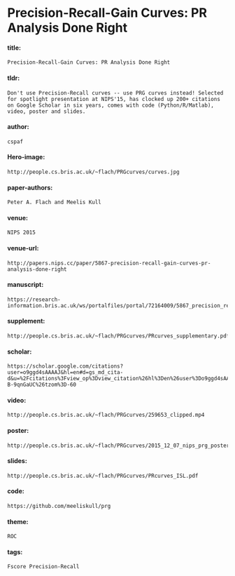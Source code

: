 # Precision-Recall-Gain Curves: PR Analysis Done Right

#### title: 
    Precision-Recall-Gain Curves: PR Analysis Done Right
#### tldr:
    Don't use Precision-Recall curves -- use PRG curves instead! Selected for spotlight presentation at NIPS'15, has clocked up 200+ citations on Google Scholar in six years, comes with code (Python/R/Matlab), video, poster and slides.
#### author:
    cspaf
#### Hero-image:
    http://people.cs.bris.ac.uk/~flach/PRGcurves/curves.jpg

#### paper-authors:
    Peter A. Flach and Meelis Kull

#### venue:
    NIPS 2015
#### venue-url:
    http://papers.nips.cc/paper/5867-precision-recall-gain-curves-pr-analysis-done-right

#### manuscript:
    https://research-information.bris.ac.uk/ws/portalfiles/portal/72164009/5867_precision_recall_gain_curves_pr_analysis_done_right.pdf
#### supplement:
    http://people.cs.bris.ac.uk/~flach/PRGcurves/PRcurves_supplementary.pdf
#### scholar:
    https://scholar.google.com/citations?user=o9ggd4sAAAAJ&hl=en#d=gs_md_cita-d&u=%2Fcitations%3Fview_op%3Dview_citation%26hl%3Den%26user%3Do9ggd4sAAAAJ%26cstart%3D20%26pagesize%3D80%26citation_for_view%3Do9ggd4sAAAAJ%3ARc-B-9qnGaUC%26tzom%3D-60

#### video:
    http://people.cs.bris.ac.uk/~flach/PRGcurves/259653_clipped.mp4
#### poster:
    http://people.cs.bris.ac.uk/~flach/PRGcurves/2015_12_07_nips_prg_poster.pdf
#### slides:
    http://people.cs.bris.ac.uk/~flach/PRGcurves/PRcurves_ISL.pdf

#### code:
    https://github.com/meeliskull/prg

#### theme:
    ROC
#### tags:
    Fscore Precision-Recall

